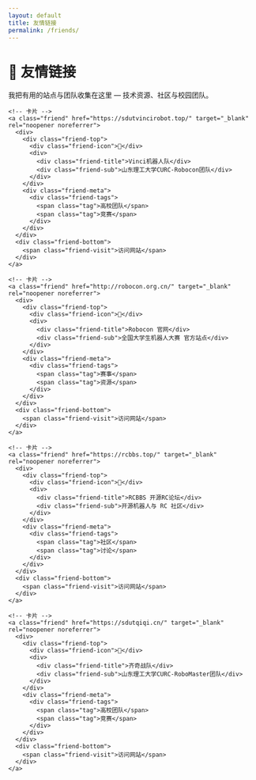 ```yaml
---
layout: default
title: 友情链接
permalink: /friends/
---
```


<link rel="stylesheet" href="{{ '/assets/css/friends.css' | relative_url }}">

<div class="friends-wrap">

  <div class="friends-header">
    <h1>🤝 友情链接</h1>
    <p>我把有用的站点与团队收集在这里 — 技术资源、社区与校园团队。</p>
  </div>

  <div class="friends-divider"></div>

  <div class="friends-grid">

    <!-- 卡片 -->
    <a class="friend" href="https://sdutvincirobot.top/" target="_blank" rel="noopener noreferrer">
      <div>
        <div class="friend-top">
          <div class="friend-icon">👥</div>
          <div>
            <div class="friend-title">Vinci机器人队</div>
            <div class="friend-sub">山东理工大学CURC-Robocon团队</div>
          </div>
        </div>
        <div class="friend-meta">
          <div class="friend-tags">
            <span class="tag">高校团队</span>
            <span class="tag">竞赛</span>
          </div>
        </div>
      </div>
      <div class="friend-bottom">
        <span class="friend-visit">访问网站</span>
      </div>
    </a>

    <!-- 卡片 -->
    <a class="friend" href="http://robocon.org.cn/" target="_blank" rel="noopener noreferrer">
      <div>
        <div class="friend-top">
          <div class="friend-icon">🤖</div>
          <div>
            <div class="friend-title">Robocon 官网</div>
            <div class="friend-sub">全国大学生机器人大赛 官方站点</div>
          </div>
        </div>
        <div class="friend-meta">
          <div class="friend-tags">
            <span class="tag">赛事</span>
            <span class="tag">资源</span>
          </div>
        </div>
      </div>
      <div class="friend-bottom">
        <span class="friend-visit">访问网站</span>
      </div>
    </a>

    <!-- 卡片 -->
    <a class="friend" href="https://rcbbs.top/" target="_blank" rel="noopener noreferrer">
      <div>
        <div class="friend-top">
          <div class="friend-icon">🔧</div>
          <div>
            <div class="friend-title">RCBBS 开源RC论坛</div>
            <div class="friend-sub">开源机器人与 RC 社区</div>
          </div>
        </div>
        <div class="friend-meta">
          <div class="friend-tags">
            <span class="tag">社区</span>
            <span class="tag">讨论</span>
          </div>
        </div>
      </div>
      <div class="friend-bottom">
        <span class="friend-visit">访问网站</span>
      </div>
    </a>

    <!-- 卡片 -->
    <a class="friend" href="https://sdutqiqi.cn/" target="_blank" rel="noopener noreferrer">
      <div>
        <div class="friend-top">
          <div class="friend-icon">👥</div>
          <div>
            <div class="friend-title">齐奇战队</div>
            <div class="friend-sub">山东理工大学CURC-RoboMaster团队</div>
          </div>
        </div>
        <div class="friend-meta">
          <div class="friend-tags">
            <span class="tag">高校团队</span>
            <span class="tag">竞赛</span>
          </div>
        </div>
      </div>
      <div class="friend-bottom">
        <span class="friend-visit">访问网站</span>
      </div>
    </a>

  </div>

</div>
